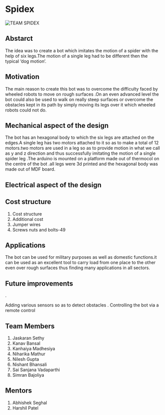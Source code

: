 # Spidex
![TEAM SPIDEX]()
<h2> Abstarct </h2> 
<p> The idea was to create a bot which imitates the motion of a spider with the help of six legs.The motion of a single leg had to be different then the typical ‘dog motion’. </p>
<h2> Motivation </h2>
<p> The main reason to create this bot was to overcome the difficulty faced by wheeled robots to move on rough surfaces .On an even advanced level  the bot could also be used to walk on really steep  surfaces or overcome the obstacles kept in its path by simply moving its legs over it which wheeled robots could not do. </p>
<h2> Mechanical aspect of the design </h2>
<p> The bot has an hexagonal body to which the six  legs are attached on the edges.A single leg has two motors attached to it so as to make a total of 12 motors.two motors are used in a leg so as to provide  motion in what we call as y and z direction and thus successfully imitating the motion of a single spider leg .The arduino is mounted on a platform made out of thermocol on the centre of the bot .all legs were 3d printed and the hexagonal body was made out of MDF board.</p>
<h2> Electrical aspect of the design </h2>
<p>   </p>
<h2> Cost structure </h2>
<ol>
  <li> Cost structure </li>
  <li> Additional cost </li>
  <li> Jumper wires </li>
  <li> Screws nuts and bolts-49 </li>
</ol> 
<h2> Applications </h2>
<p> The bot can be used for military purposes as well as domestic functions.it can be used as an excellent tool to carry load from one place to the other even over rough surfaces thus finding many applications in all sectors. </p>
<h2> Future improvements </h2>.
<p> Adding various sensors so as to detect obstacles  .
Controlling the bot  via a remote control </p>
<h2> Team Members </h2>
<ol>
  <li> Jaskaran Sethy </li>
  <li> Kanav Bansal </li>
  <li> Kanhaiya Madhesiya </li>
  <li> Niharika Mathur </li>
  <li> Nilesh Gupta </li>
  <li> Nishant Bhansali </li>
  <li> Sai Sanjana Vadaparthi </li>
  <li> Simran Bajoliya </li>
</ol>
<h2> Mentors </h2>
<ol>
  <li> Abhishek Seghal </li>
  <li> Harshil Patel </li>
</ol>
